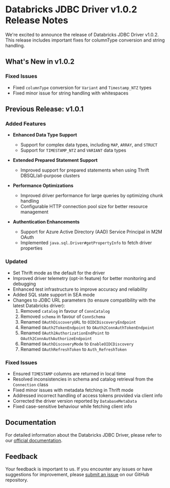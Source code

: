 # Databricks JDBC Driver v1.0.2 Release Notes

We're excited to announce the release of Databricks JDBC Driver v1.0.2. This release includes important fixes for columnType conversion and string handling.

## What's New in v1.0.2

### Fixed Issues
- Fixed `columnType` conversion for `Variant` and `Timestamp_NTZ` types
- Fixed minor issue for string handling with whitespaces

## Previous Release: v1.0.1

### Added Features
- **Enhanced Data Type Support**
  - Support for complex data types, including `MAP`, `ARRAY`, and `STRUCT`
  - Support for `TIMESTAMP_NTZ` and `VARIANT` data types

- **Extended Prepared Statement Support**
  - Improved support for prepared statements when using Thrift DBSQL/all-purpose clusters

- **Performance Optimizations**
  - Improved driver performance for large queries by optimizing chunk handling
  - Configurable HTTP connection pool size for better resource management

- **Authentication Enhancements**
  - Support for Azure Active Directory (AAD) Service Principal in M2M OAuth
  - Implemented `java.sql.Driver#getPropertyInfo` to fetch driver properties

### Updated
- Set Thrift mode as the default for the driver
- Improved driver telemetry (opt-in feature) for better monitoring and debugging
- Enhanced test infrastructure to improve accuracy and reliability
- Added SQL state support in SEA mode
- Changes to JDBC URL parameters (to ensure compatibility with the latest Databricks driver):
  1. Removed `catalog` in favour of `ConnCatalog`
  2. Removed `schema` in favour of `ConnSchema`
  3. Renamed `OAuthDiscoveryURL` to `OIDCDiscoveryEndpoint`
  4. Renamed `OAuth2TokenEndpoint` to `OAuth2ConnAuthTokenEndpoint`
  5. Renamed `OAuth2AuthorizationEndPoint` to `OAuth2ConnAuthAuthorizeEndpoint`
  6. Renamed `OAuthDiscoveryMode` to `EnableOIDCDiscovery`
  7. Renamed `OAuthRefreshToken` to `Auth_RefreshToken`

### Fixed Issues
- Ensured `TIMESTAMP` columns are returned in local time
- Resolved inconsistencies in schema and catalog retrieval from the `Connection` class
- Fixed minor issues with metadata fetching in Thrift mode
- Addressed incorrect handling of access tokens provided via client info
- Corrected the driver version reported by `DatabaseMetaData`
- Fixed case-sensitive behaviour while fetching client info

## Documentation

For detailed information about the Databricks JDBC Driver, please refer to our [official documentation](https://docs.databricks.com/sql/jdbc-odbc-drivers.html).

## Feedback

Your feedback is important to us. If you encounter any issues or have suggestions for improvement, please [submit an issue](https://github.com/databricks/databricks-jdbc/issues) on our GitHub repository. 